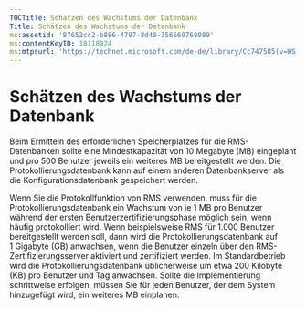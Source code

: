 ```yaml
---
TOCTitle: Schätzen des Wachstums der Datenbank
Title: Schätzen des Wachstums der Datenbank
ms:assetid: '87652cc2-b886-4797-8d40-356669768089'
ms:contentKeyID: 18118924
ms:mtpsurl: 'https://technet.microsoft.com/de-de/library/Cc747585(v=WS.10)'
---
```


Schätzen des Wachstums der Datenbank
====================================

Beim Ermitteln des erforderlichen Speicherplatzes für die RMS-Datenbanken sollte eine Mindestkapazität von 10 Megabyte (MB) eingeplant und pro 500 Benutzer jeweils ein weiteres MB bereitgestellt werden. Die Protokollierungsdatenbank kann auf einem anderen Datenbankserver als die Konfigurationsdatenbank gespeichert werden.

Wenn Sie die Protokollfunktion von RMS verwenden, muss für die Protokollierungsdatenbank ein Wachstum von je 1 MB pro Benutzer während der ersten Benutzerzertifizierungsphase möglich sein, wenn häufig protokolliert wird. Wenn beispielsweise RMS für 1.000 Benutzer bereitgestellt werden soll, dann wird die Protokollierungsdatenbank auf 1 Gigabyte (GB) anwachsen, wenn die Benutzer einzeln über den RMS-Zertifizierungsserver aktiviert und zertifiziert werden. Im Standardbetrieb wird die Protokollierungsdatenbank üblicherweise um etwa 200 Kilobyte (KB) pro Benutzer und Tag anwachsen. Sollte die Implementierung schrittweise erfolgen, müssen Sie für jeden Benutzer, der dem System hinzugefügt wird, ein weiteres MB einplanen.